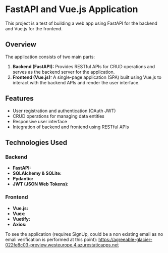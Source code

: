 # FastAPI and Vue.js Application

This project is a test of building a web app using FastAPI for the backend and Vue.js for the frontend.

## Overview

The application consists of two main parts:

1. **Backend (FastAPI):** Provides RESTful APIs for CRUD operations and serves as the backend server for the application.
2. **Frontend (Vue.js):** A single-page application (SPA) built using Vue.js to interact with the backend APIs and render the user interface.

## Features

- User registration and authentication (OAuth JWT)
- CRUD operations for managing data entities
- Responsive user interface
- Integration of backend and frontend using RESTful APIs

## Technologies Used

### Backend

- **FastAPI:**
- **SQLAlchemy & SQLite:**
- **Pydantic:**
- **JWT (JSON Web Tokens):**

### Frontend

- **Vue.js:**
- **Vuex:**
- **Vuetify:**
- **Axios:**

To see the application (requires SignUp, could be a non existing email as no emali verification is performed at this point):
  https://agreeable-glacier-022fe8c03-preview.westeurope.4.azurestaticapps.net